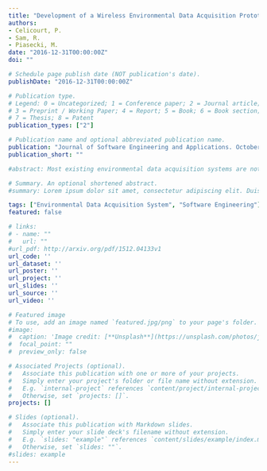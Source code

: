 ```yaml
---
title: "Development of a Wireless Environmental Data Acquisition Prototype: An Experience Report"
authors:
- Celicourt, P.
- Sam, R. 
- Piasecki, M.
date: "2016-12-31T00:00:00Z"
doi: ""

# Schedule page publish date (NOT publication's date).
publishDate: "2016-12-31T00:00:00Z"

# Publication type.
# Legend: 0 = Uncategorized; 1 = Conference paper; 2 = Journal article;
# 3 = Preprint / Working Paper; 4 = Report; 5 = Book; 6 = Book section;
# 7 = Thesis; 8 = Patent
publication_types: ["2"]

# Publication name and optional abbreviated publication name.
publication: "Journal of Software Engineering and Applications. October 2016, 9, pp 479-490"
publication_short: ""

#abstract: Most existing environmental data acquisition systems are not designed to support automatic field data streaming to a data management system, but instead involve manual data exports therein. This paper introduces an approach and prototype of an automated sensor-to-web services and analytics wireless sensor network in which the aspects of data collection, transmission, and management as well as network organization are implemented automatically. We used the Python programming language to develop the necessary software components. The data and metadata supplied by custom-made stations are automatically stored in an extended instance of the Consortium of Universities for the Advancement of Hydrologic Sciences, Inc. (CUAHSI) Observations Data Model (ODM) to which a web interface is linked and makes the data available publicly in user’s preferred units via Web Services and Data Analytics at a central station.  The system has been initially tested in outdoor environments and the experiments demonstrate that it is effective in not only reducing the workload of the post-deployment phase, but also has potential to reduce human errors.

# Summary. An optional shortened abstract.
#summary: Lorem ipsum dolor sit amet, consectetur adipiscing elit. Duis posuere tellus ac convallis placerat. Proin tincidunt magna sed ex sollicitudin condimentum.

tags: ["Environmental Data Acquisition System", "Software Engineering"]  
featured: false

# links:
# - name: ""
#   url: ""
#url_pdf: http://arxiv.org/pdf/1512.04133v1
url_code: ''
url_dataset: ''
url_poster: ''
url_project: ''
url_slides: ''
url_source: ''
url_video: ''

# Featured image
# To use, add an image named `featured.jpg/png` to your page's folder. 
#image:
#  caption: 'Image credit: [**Unsplash**](https://unsplash.com/photos/jdD8gXaTZsc)'
#  focal_point: ""
#  preview_only: false

# Associated Projects (optional).
#   Associate this publication with one or more of your projects.
#   Simply enter your project's folder or file name without extension.
#   E.g. `internal-project` references `content/project/internal-project/index.md`.
#   Otherwise, set `projects: []`.
projects: []

# Slides (optional).
#   Associate this publication with Markdown slides.
#   Simply enter your slide deck's filename without extension.
#   E.g. `slides: "example"` references `content/slides/example/index.md`.
#   Otherwise, set `slides: ""`.
#slides: example
---
```

